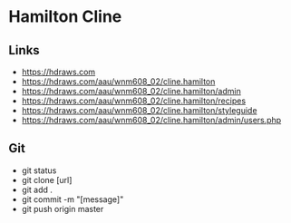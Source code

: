# Hamilton Cline

## Links

- https://hdraws.com
- https://hdraws.com/aau/wnm608_02/cline.hamilton
- https://hdraws.com/aau/wnm608_02/cline.hamilton/admin
- https://hdraws.com/aau/wnm608_02/cline.hamilton/recipes
- https://hdraws.com/aau/wnm608_02/cline.hamilton/styleguide
- https://hdraws.com/aau/wnm608_02/cline.hamilton/admin/users.php

## Git

- git status
- git clone [url]
- git add .
- git commit -m "[message]"
- git push origin master

